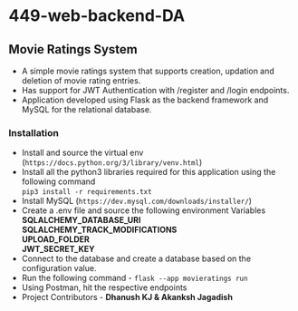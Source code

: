 # 449-web-backend-DA
## Movie Ratings System
- A simple movie ratings system that supports creation, updation and deletion of movie rating entries.
- Has support for JWT Authentication with /register and /login endpoints.
- Application developed using Flask as the backend framework and MySQL for the relational database.
### Installation
- Install and source the virtual env (```https://docs.python.org/3/library/venv.html```)
- Install all the python3 libraries required for this application using the following command<br>
 ```pip3 install -r requirements.txt```
-  Install MySQL (```https://dev.mysql.com/downloads/installer/```)
- Create a .env file and source the following environment Variables<br>
  **SQLALCHEMY_DATABASE_URI<br>   SQLALCHEMY_TRACK_MODIFICATIONS<br>
  UPLOAD_FOLDER<br>
  JWT_SECRET_KEY**
- Connect to the database and create a database based on the configuration value.
- Run the following command - ```flask --app movieratings run ```
- Using Postman, hit the respective endpoints
- Project Contributors - **Dhanush KJ & Akanksh Jagadish**